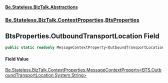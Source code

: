 #### [Be.Stateless.BizTalk.Abstractions](README.md 'README')
### [Be.Stateless.BizTalk.ContextProperties](Be.Stateless.BizTalk.ContextProperties.md 'Be.Stateless.BizTalk.ContextProperties').[BtsProperties](BtsProperties.md 'Be.Stateless.BizTalk.ContextProperties.BtsProperties')

## BtsProperties.OutboundTransportLocation Field

```csharp
public static readonly MessageContextProperty<OutboundTransportLocation,string> OutboundTransportLocation;
```

#### Field Value
[Be.Stateless.BizTalk.ContextProperties.MessageContextProperty&lt;](MessageContextProperty_T,TR_.md 'Be.Stateless.BizTalk.ContextProperties.MessageContextProperty<T,TR>')[BTS.OutboundTransportLocation](https://docs.microsoft.com/en-us/dotnet/api/BTS.OutboundTransportLocation 'BTS.OutboundTransportLocation')[,](MessageContextProperty_T,TR_.md 'Be.Stateless.BizTalk.ContextProperties.MessageContextProperty<T,TR>')[System.String](https://docs.microsoft.com/en-us/dotnet/api/System.String 'System.String')[&gt;](MessageContextProperty_T,TR_.md 'Be.Stateless.BizTalk.ContextProperties.MessageContextProperty<T,TR>')